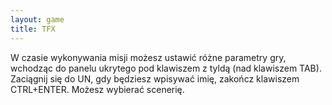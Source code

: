 ```yaml
---
layout: game
title: TFX
---
```


W czasie wykonywania misji możesz ustawić różne parametry gry, 
wchodząc 
do panelu ukrytego pod klawiszem z tyldą (nad klawiszem TAB).
Zaciągnij się do UN, gdy będziesz wpisywać imię, zakończ 
klawiszem 
CTRL+ENTER. Możesz wybierać scenerię.
